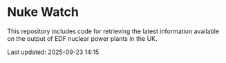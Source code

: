 # Nuke Watch

This repository includes code for retrieving the latest information available on the output of EDF nuclear power plants in the UK.

Last updated: 2025-09-23 14:15